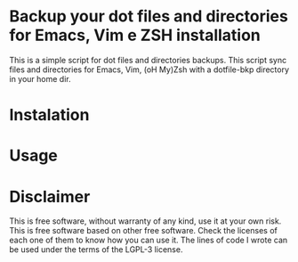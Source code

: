 # Backup your dot files and directories for Emacs, Vim e ZSH installation

This is a simple script for dot files and directories backups. This script sync files and directories for Emacs, Vim, (oH My)Zsh with a dotfile-bkp directory in your home dir.

# Instalation

# Usage

# Disclaimer
This is free software, without warranty of any kind, use it at your own risk.
This is free software based on other free software. Check the licenses of each one of them to know how you can use it. The lines of code I wrote can be used under the terms of the LGPL-3 license.
